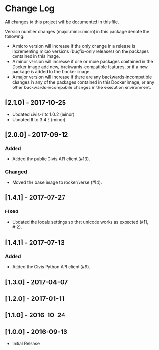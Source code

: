 
# Change Log

All changes to this project will be documented in this file.

Version number changes (major.minor.micro) in this package denote the following:
- A micro version will increase if the only change in a release is incrementing micro versions (bugfix-only releases) on the packages contained in this image.
- A minor version will increase if one or more packages contained in the Docker image add new, backwards-compatible features, or if a new package is added to the Docker image.
- A major version will increase if there are any backwards-incompatible changes in any of the packages contained in this Docker image, or any other backwards-incompabile changes in the execution environment.

## [2.1.0] - 2017-10-25

- Updated civis-r to 1.0.2 (minor)
- Updated R to 3.4.2 (minor)

## [2.0.0] - 2017-09-12

### Added
- Added the public Civis API client (#13).

### Changed
- Moved the base image to rocker/verse (#14).

## [1.4.1] - 2017-07-27

### Fixed
- Updated the locale settings so that unicode works as expected (#11, #12).

## [1.4.1] - 2017-07-13

### Added
- Added the Civis Python API client (#9).

## [1.3.0] - 2017-04-07

## [1.2.0] - 2017-01-11

## [1.1.0] - 2016-10-24

## [1.0.0] - 2016-09-16

* Initial Release
